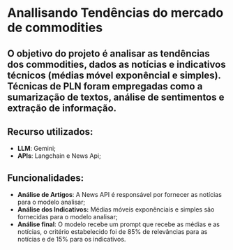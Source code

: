 # Anallisando Tendências do mercado de commodities

## O objetivo do projeto é analisar as tendências dos commodities, dados as notícias e indicativos técnicos (médias móvel exponêncial e simples). Técnicas de PLN foram empregadas como a **sumarização de textos**, **análise de sentimentos** e **extração de informação**.

## Recurso utilizados:
- **LLM**: Gemini;
- **APIs**: Langchain e News Api;

## Funcionalidades:
- **Análise de Artigos**: A News API é responsável por fornecer as notícias para o modelo analisar;
- **Análise dos Indicativos:** Médias móveis exponênciais e simples são fornecidas para o modelo analisar;
- **Análise final**: O modelo recebe um prompt que recebe as médias e as notícias, o critério estabelecido foi de 85% de relevâncias para as notícias e de 15% para os indicativos. 

